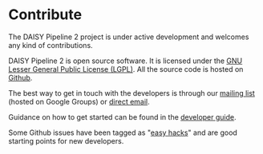 # Contribute

The DAISY Pipeline 2 project is under active development and welcomes
any kind of contributions.

<!--
Depending on your skills or intents there
are several ways to participate.
-->

DAISY Pipeline 2 is open source software. It is licensed under the
[GNU Lesser General Public License (LGPL)](https://www.gnu.org/licenses/lgpl.html). All
the source code is hosted on
[Github](https://github.com/daisy/pipeline).

The best way to get in touch with the developers is through our
[mailing
list](https://groups.google.com/forum/#!forum/daisy-pipeline-dev)
(hosted on Google Groups) or [direct
email](mailto:daisy-pipeline@mail.daisy.org).

Guidance on how to get started can be found in the
[developer guide](Developer-Guide).

Some Github issues have been tagged as
"[easy hacks](http://daisy.github.io/pipeline/Contribute/Easy-Hacks.html)"
and are good starting points for new developers.
